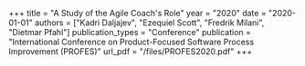 +++
title = "A Study of the Agile Coach's Role"
year = "2020"
date = "2020-01-01"
authors = ["Kadri Daljajev", "Ezequiel Scott", "Fredrik Milani", "Dietmar Pfahl"]
publication_types = "Conference"
publication = "International Conference on Product-Focused Software Process Improvement (PROFES)"
url_pdf = "/files/PROFES2020.pdf"
+++

